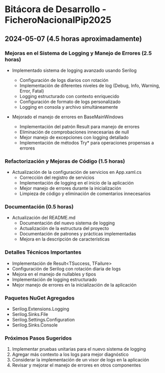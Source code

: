 # Bitácora de Desarrollo - FicheroNacionalPip2025

## 2024-05-07 (4.5 horas aproximadamente)

### Mejoras en el Sistema de Logging y Manejo de Errores (2.5 horas)
- Implementado sistema de logging avanzado usando Serilog
  - Configuración de logs diarios con rotación
  - Implementación de diferentes niveles de log (Debug, Info, Warning, Error, Fatal)
  - Logging estructurado con contexto enriquecido
  - Configuración de formato de logs personalizado
  - Logging en consola y archivo simultáneamente

- Mejorado el manejo de errores en BaseMainWindows
  - Implementación del patrón Result para manejo de errores
  - Eliminación de comprobaciones innecesarias de null
  - Mejor manejo de excepciones con logging detallado
  - Implementación de métodos Try* para operaciones propensas a errores

### Refactorización y Mejoras de Código (1.5 horas)
- Actualización de la configuración de servicios en App.xaml.cs
  - Corrección del registro de servicios
  - Implementación de logging en el inicio de la aplicación
  - Mejor manejo de errores durante la inicialización
  - Limpieza de código y eliminación de comentarios innecesarios

### Documentación (0.5 horas)
- Actualización del README.md
  - Documentación del nuevo sistema de logging
  - Actualización de la estructura del proyecto
  - Documentación de patrones y prácticas implementadas
  - Mejora en la descripción de características

### Detalles Técnicos Importantes
- Implementación de Result<TSuccess, TFailure>
- Configuración de Serilog con rotación diaria de logs
- Mejora en el manejo de nullables y tipos
- Implementación de logging estructurado
- Mejor manejo de errores en la inicialización de la aplicación

### Paquetes NuGet Agregados
- Serilog.Extensions.Logging
- Serilog.Sinks.File
- Serilog.Settings.Configuration
- Serilog.Sinks.Console

### Próximos Pasos Sugeridos
1. Implementar pruebas unitarias para el nuevo sistema de logging
2. Agregar más contexto a los logs para mejor diagnóstico
3. Considerar la implementación de un visor de logs en la aplicación
4. Revisar y mejorar el manejo de errores en otros componentes 